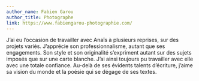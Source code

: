 ```yaml
---
author_name: Fabien Garou
author_title: Photographe
link: https://www.fabiengarou-photographie.com/
---
```

J’ai eu l’occasion de travailler avec Anaïs à plusieurs reprises, sur des projets variés. J’apprécie son professionnalisme, autant que ses engagements. Son style et son originalité s’expriment autant sur des sujets imposés que sur une carte blanche. J’ai ainsi toujours pu travailler avec elle avec une totale confiance. Au-delà de ses évidents talents d’écriture, j’aime sa vision du monde et la poésie qui se dégage de ses textes.